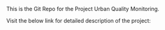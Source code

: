 This is the Git Repo for the Project Urban Quality Monitoring.

Visit the below link for detailed description of the project:

